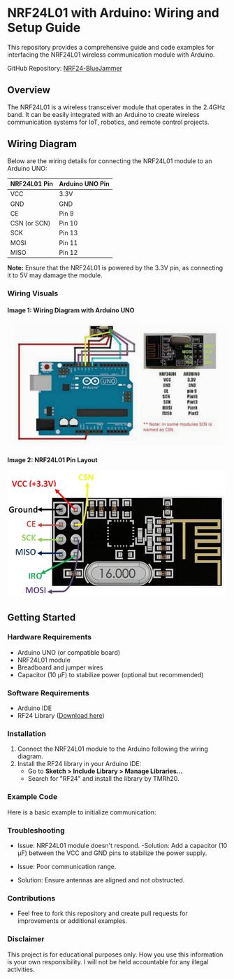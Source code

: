 # NRF24L01 with Arduino: Wiring and Setup Guide

This repository provides a comprehensive guide and code examples for interfacing the NRF24L01 wireless communication module with Arduino.

GitHub Repository: [NRF24-BlueJammer](https://github.com/jbalagiya/NRF24-BlueJammer)

## Overview

The NRF24L01 is a wireless transceiver module that operates in the 2.4GHz band. It can be easily integrated with an Arduino to create wireless communication systems for IoT, robotics, and remote control projects.

## Wiring Diagram

Below are the wiring details for connecting the NRF24L01 module to an Arduino UNO:

| **NRF24L01 Pin** | **Arduino UNO Pin** |
|------------------|--------------------|
| VCC              | 3.3V              |
| GND              | GND               |
| CE               | Pin 9             |
| CSN (or SCN)     | Pin 10            |
| SCK              | Pin 13            |
| MOSI             | Pin 11            |
| MISO             | Pin 12            |

**Note:** Ensure that the NRF24L01 is powered by the 3.3V pin, as connecting it to 5V may damage the module.

### Wiring Visuals

#### Image 1: Wiring Diagram with Arduino UNO
![Arduino Wiring](./FVBFYY3KDJ50X3D.png)

#### Image 2: NRF24L01 Pin Layout
![NRF24L01 Pinout](./F1LX4QLKDJ50X5U.png)

## Getting Started

### Hardware Requirements

- Arduino UNO (or compatible board)
- NRF24L01 module
- Breadboard and jumper wires
- Capacitor (10 µF) to stabilize power (optional but recommended)

### Software Requirements

- Arduino IDE
- RF24 Library ([Download here](https://github.com/tmrh20/RF24))

### Installation

1. Connect the NRF24L01 module to the Arduino following the wiring diagram.
2. Install the RF24 library in your Arduino IDE:
   -  Go to **Sketch > Include Library > Manage Libraries...**
   -  Search for "RF24" and install the library by TMRh20.

### Example Code

Here is a basic example to initialize communication:

### Troubleshooting
- Issue: NRF24L01 module doesn't respond.
-Solution: Add a capacitor (10 µF) between the VCC and GND pins to stabilize the power supply.

- Issue: Poor communication range.
- Solution: Ensure antennas are aligned and not obstructed.

### Contributions
- Feel free to fork this repository and create pull requests for improvements or additional examples.

### Disclaimer
This project is for educational purposes only. How you use this information is your own responsibility. I will not be held accountable for any illegal activities.
